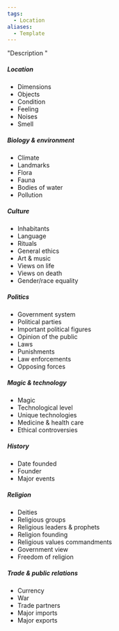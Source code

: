 ```yaml
---
tags:
  - Location
aliases:
  - Template
---
```

"Description "
##### Location
- Dimensions
- Objects
- Condition
- Feeling
- Noises
- Smell
##### Biology & environment
- Climate
- Landmarks
- Flora
- Fauna
- Bodies of water
- Pollution
##### Culture
- Inhabitants
- Language
- Rituals
- General ethics
- Art & music
- Views on life
- Views on death
- Gender/race equality
##### Politics
- Government system
- Political parties
- Important political figures
- Opinion of the public
- Laws
- Punishments
- Law enforcements
- Opposing forces
##### Magic & technology
- Magic
- Technological level
- Unique technologies
- Medicine & health care
- Ethical controversies
##### History
- Date founded
- Founder
- Major events
##### Religion
- Deities
- Religious groups
- Religious leaders & prophets
- Religion founding
- Religious values commandments
- Government view
- Freedom of religion
##### Trade & public relations
- Currency
- War
- Trade partners
- Major imports
- Major exports